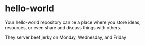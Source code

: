 # hello-world
Your hello-world repository can be a place where you store ideas, resources, or even share and discuss things with others.

They server beef jerky on Monday, Wednesday, and Friday
